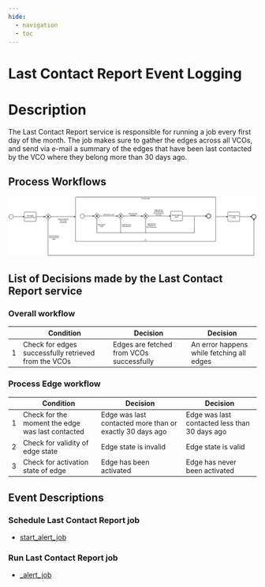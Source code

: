 ```yaml
---
hide:
  - navigation
  - toc
---
```


# Last Contact Report Event Logging

# Description

The Last Contact Report service is responsible for running a job every first day of the month. The job makes sure to
gather the edges across all VCOs, and send via e-mail a summary of the edges that have been last contacted by the VCO
where they belong more than 30 days ago.

## Process Workflows
![[](../../images/last-contact-report.png)](../../images/last-contact-report.png)

## List of Decisions made by the Last Contact Report service
### Overall workflow
|     | Condition                                                                                                | Decision                                 | Decision                                  |
|-----|----------------------------------------------------------------------------------------------------------|------------------------------------------|-------------------------------------------|
| 1   | Check for edges successfully retrieved from the VCOs                                                     | Edges are fetched from VCOs successfully | An error happens while fetching all edges |

### Process Edge workflow
|     | Condition                                        | Decision                                                 | Decision                                      |
|-----|--------------------------------------------------|----------------------------------------------------------|-----------------------------------------------|
| 1   | Check for the moment the edge was last contacted | Edge was last contacted more than or exactly 30 days ago | Edge was last contacted less than 30 days ago |
| 2   | Check for validity of edge state                 | Edge state is invalid                                    | Edge state is valid                           |
| 3   | Check for activation state of edge               | Edge has been activated                                  | Edge has never been activated                 |


## Event Descriptions
### Schedule Last Contact Report job
* [start_alert_job](../services/last-contact-report/actions/alert/start_alert_job.md)

### Run Last Contact Report job
* [_alert_job](../services/last-contact-report/actions/alert/_alert_job.md)
